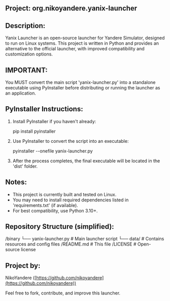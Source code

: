 ## Project: org.nikoyandere.yanix-launcher

## Description:

Yanix Launcher is an open-source launcher for Yandere Simulator, designed to run on Linux systems.
This project is written in Python and provides an alternative to the official launcher, with
improved compatibility and customization options.

## IMPORTANT:

You MUST convert the main script 'yanix-launcher.py' into a standalone executable using PyInstaller
before distributing or running the launcher as an application.

## PyInstaller Instructions:

1. Install PyInstaller if you haven't already:

   pip install pyinstaller

2. Use PyInstaller to convert the script into an executable:

   pyinstaller --onefile yanix-launcher.py

3. After the process completes, the final executable will be located in the 'dist' folder.

## Notes:

* This project is currently built and tested on Linux.
* You may need to install required dependencies listed in 'requirements.txt' (if available).
* For best compatibility, use Python 3.10+.

## Repository Structure (simplified):

/binary └── yanix-launcher.py         # Main launcher script └── data/                     # Contains resources and config files /README.md # This file /LICENSE                          # Open-source license

## Project by:

NikoYandere ([https://github.com/nikoyandere](https://github.com/nikoyandere))

Feel free to fork, contribute, and improve this launcher.
